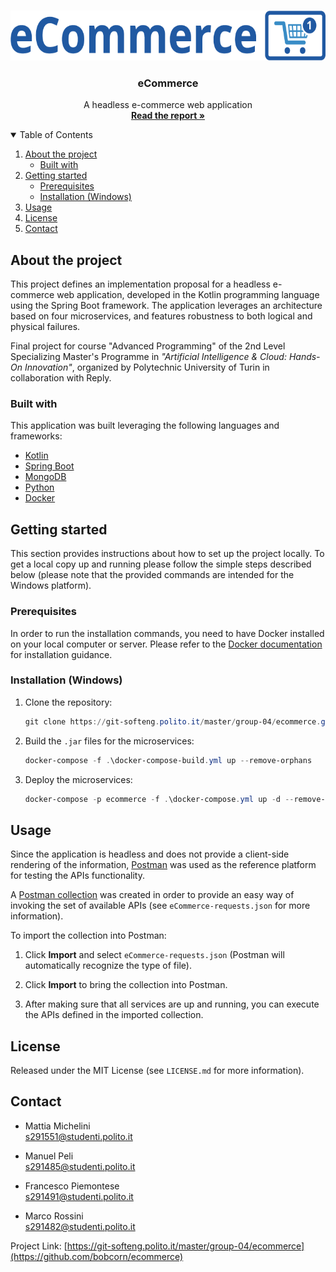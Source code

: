<!-- PROJECT LOGO -->
<br />
<p align="center">
  <a href="https://github.com/bobcorn/ecommerce">
    <img src="https://github.com/bobcorn/ecommerce/blob/master/docs/images/ecommerce_logo.png" alt="Logo" width="600" height="80">
  </a>

<h3 align="center">eCommerce</h3>

  <p align="center">
    A headless e-commerce web application
    <br />
    <a href="https://github.com/bobcorn/ecommerce/blob/master/docs/Report.pdf"><strong>Read the report »</strong></a>
  </p>
</p>

<!-- TABLE OF CONTENTS -->
<details open="open">
  <summary>Table of Contents</summary>
  <ol>
    <li>
      <a href="#about-the-project">About the project</a>
      <ul>
        <li><a href="#built-with">Built with</a></li>
      </ul>
    </li>
    <li>
      <a href="#getting-started">Getting started</a>
      <ul>
        <li><a href="#prerequisites">Prerequisites</a></li>
        <li><a href="#installation-windows">Installation (Windows)</a></li>
      </ul>
    </li>
    <li><a href="#usage">Usage</a></li>
    <li><a href="#license">License</a></li>
    <li><a href="#contact">Contact</a></li>
  </ol>
</details>

<!-- ABOUT THE PROJECT -->

## About the project

This project defines an implementation proposal for a headless e-commerce web application, developed in the Kotlin
programming language using the Spring Boot framework. The application leverages an architecture based on four
microservices, and features robustness to both logical and physical failures.

Final project for course "Advanced Programming" of the 2nd Level Specializing Master's Programme in *"Artificial Intelligence & Cloud: Hands-On Innovation"*, organized by Polytechnic University of Turin in collaboration with Reply.

### Built with

This application was built leveraging the following languages and frameworks:

* [Kotlin](https://kotlinlang.org/)
* [Spring Boot](https://spring.io/projects/spring-boot)
* [MongoDB](https://www.mongodb.com/)
* [Python](https://www.python.org/)
* [Docker](https://www.docker.com/)

<!-- GETTING STARTED -->

## Getting started

This section provides instructions about how to set up the project locally. To get a local copy up and running please
follow the simple steps described below (please note that the provided commands are intended for the Windows platform).

### Prerequisites

In order to run the installation commands, you need to have Docker installed on your local computer or server. Please
refer to the [Docker documentation](https://docs.docker.com/get-docker/) for installation guidance.

### Installation (Windows)

1. Clone the repository:
   ```powershell
   git clone https://git-softeng.polito.it/master/group-04/ecommerce.git
   ```
2. Build the `.jar` files for the microservices:
   ```powershell
   docker-compose -f .\docker-compose-build.yml up --remove-orphans
   ```
3. Deploy the microservices:
   ```powershell
   docker-compose -p ecommerce -f .\docker-compose.yml up -d --remove-orphans
   ```

<!-- USAGE EXAMPLES -->

## Usage

Since the application is headless and does not provide a client-side rendering of the  information,
[Postman](https://www.postman.com/) was used as the reference platform for testing the APIs functionality.

A [Postman collection](https://www.postman.com/collection/) was created in order to provide an easy way of invoking
the set of available APIs (see `eCommerce-requests.json` for more information).

To import the collection into Postman:

1. Click **Import** and select `eCommerce-requests.json` (Postman will automatically recognize the type of file).
    
2. Click **Import** to bring the collection into Postman.

3. After making sure that all services are up and running, you can execute the APIs defined in the imported collection.

<!-- LICENSE -->

## License

Released under the MIT License (see `LICENSE.md` for more information).

<!-- CONTACT -->

## Contact

* Mattia Michelini\
  [s291551@studenti.polito.it](mailto:s291551@studenti.polito.it)


* Manuel Peli\
  [s291485@studenti.polito.it](mailto:s291485@studenti.polito.it)


* Francesco Piemontese\
  [s291491@studenti.polito.it](mailto:s291491@studenti.polito.it)


* Marco Rossini\
  [s291482@studenti.polito.it](mailto:s291482@studenti.polito.it)

Project Link: [https://git-softeng.polito.it/master/group-04/ecommerce](https://github.com/bobcorn/ecommerce)

